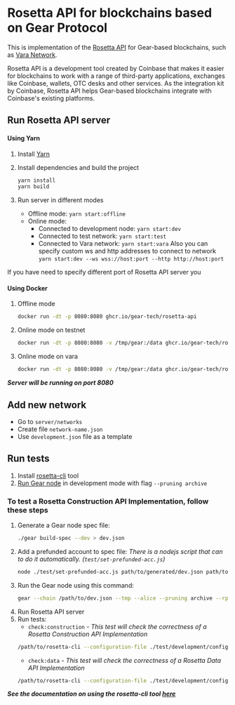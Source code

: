 # Rosetta API for blockchains based on Gear Protocol
This is implementation of the [Rosetta API](https://www.rosetta-api.org/docs/welcome.html) for Gear-based blockchains, such as [Vara Network](https://vara-network.io/).

Rosetta API is a development tool created by Coinbase that makes it easier for blockchains to work with a range of third-party applications, exchanges like Coinbase, wallets, OTC desks and other services. As the integration kit by Coinbase, Rosetta API helps Gear-based blockchains integrate with Coinbase's existing platforms.

## Run Rosetta API server
#### Using Yarn
1. Install [Yarn](https://classic.yarnpkg.com/en/docs/install)

2. Install dependencies and build the project
    ```bash
    yarn install
    yarn build
    ```

3. Run server in different modes
   - Offline mode:
      `yarn start:offline`
   - Online mode:
     - Connected to development node:
        `yarn start:dev`
     - Connected to test network:
        `yarn start:test`
     - Connected to Vara network:
        `yarn start:vara`
    Also you can specify custom ws and http addresses to connect to network
    `yarn start:dev --ws wss://host:port --http http://host:port`

If you have need to specify different port of Rosetta API server you

#### Using Docker
1. Offline mode
    ```bash
    docker run -dt -p 8080:8080 ghcr.io/gear-tech/rosetta-api
    ```
2. Online mode on testnet
    ```bash
    docker run -dt -p 8080:8080 -v /tmp/gear:/data ghcr.io/gear-tech/rosetta-api:testnet
    ```
3. Online mode on vara
    ```bash
    docker run -dt -p 8080:8080 -v /tmp/gear:/data ghcr.io/gear-tech/rosetta-api:vara
    ```

***Server will be running on port 8080***

## Add new network
- Go to `server/networks`
- Create file `network-name.json`
- Use `development.json` file as a template

## Run tests
1. Install [rosetta-cli](https://github.com/coinbase/rosetta-cli) tool
2. [Run Gear node](https://wiki.gear-tech.io/docs/node/setting-up) in development mode with flag `--pruning archive`

### To test a Rosetta Construction API Implementation, follow these steps
1. Generate a Gear node spec file:
    ```bash
    ./gear build-spec --dev > dev.json
    ```
2. Add a prefunded account to spec file:
    *There is a nodejs script that can to do it automatically. (`test/set-prefunded-acc.js`)*
    ```bash
    node ./test/set-prefunded-acc.js path/to/generated/dev.json path/to/rosetta-cli/config.json
    ```
3. Run the Gear node using this command:
    ```bash
    gear --chain /path/to/dev.json --tmp --alice --pruning archive --rpc-methods Unsafe --rpc-cors all
    ```
4. Run Rosetta API server
5. Run tests:
    - `check:construction` - *This test will check the correctness of a Rosetta Construction API Implementation*
    ```bash
    /path/to/rosetta-cli --configuration-file ./test/development/config.json check:construction
    ```
    - `check:data` - *This test will check the correctness of a Rosetta Data API Implementation*
    ```bash
    /path/to/rosetta-cli --configuration-file ./test/development/config.json check:data
    ```
***See the documentation on using the rosetta-cli tool [here](https://www.rosetta-api.org/docs/rosetta_cli.html)***
